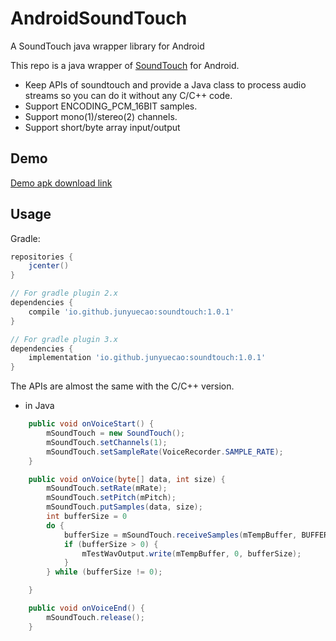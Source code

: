 # AndroidSoundTouch
A SoundTouch java wrapper library for Android

This repo is a java wrapper of [SoundTouch](https://www.surina.net/soundtouch/) for Android.

 - Keep APIs of soundtouch and provide a Java class to process audio streams so you can do it without any C/C++ code.
 - Support ENCODING_PCM_16BIT samples.
 - Support mono(1)/stereo(2) channels.
 - Support short/byte array input/output

## Demo

[Demo apk download link](https://github.com/junyuecao/AndroidSoundTouch/blob/master/app-release.apk?raw=true)


## Usage
Gradle:
```groovy
repositories {
    jcenter()
}

// For gradle plugin 2.x
dependencies {
    compile 'io.github.junyuecao:soundtouch:1.0.1'
}

// For gradle plugin 3.x
dependencies {
    implementation 'io.github.junyuecao:soundtouch:1.0.1'
}
```

The APIs are almost the same with the C/C++ version.
- in Java
```Java
    public void onVoiceStart() {
        mSoundTouch = new SoundTouch();
        mSoundTouch.setChannels(1);
        mSoundTouch.setSampleRate(VoiceRecorder.SAMPLE_RATE);
    }

    public void onVoice(byte[] data, int size) {
        mSoundTouch.setRate(mRate);
        mSoundTouch.setPitch(mPitch);
        mSoundTouch.putSamples(data, size);
        int bufferSize = 0
        do {
            bufferSize = mSoundTouch.receiveSamples(mTempBuffer, BUFFER_SIZE);
            if (bufferSize > 0) {
                mTestWavOutput.write(mTempBuffer, 0, bufferSize);
            }
        } while (bufferSize != 0);

    }

    public void onVoiceEnd() {
        mSoundTouch.release();
    }
```

